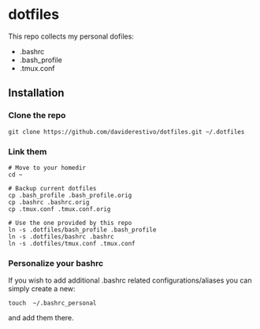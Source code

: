 # dotfiles

This repo collects my personal dofiles:
- .bashrc
- .bash_profile
- .tmux.conf

## Installation

### Clone the repo
```
git clone https://github.com/daviderestivo/dotfiles.git ~/.dotfiles
```

### Link them

```
# Move to your homedir
cd ~

# Backup current dotfiles
cp .bash_profile .bash_profile.orig 
cp .bashrc .bashrc.orig
cp .tmux.conf .tmux.conf.orig

# Use the one provided by this repo
ln -s .dotfiles/bash_profile .bash_profile
ln -s .dotfiles/bashrc .bashrc
ln -s .dotfiles/tmux.conf .tmux.conf
```

### Personalize your bashrc

If you wish to add additional .bashrc related configurations/aliases you can
simply create a new:

```
touch  ~/.bashrc_personal
```

and add them there.
